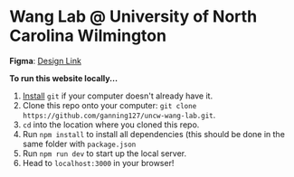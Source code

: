 # Wang Lab @ University of North Carolina Wilmington

**Figma**: [Design Link](https://www.figma.com/file/NpqZ1IJTmBC619g4d14Kwa/UNCW-Wang-Lab-Website?node-id=0%3A1)


**To run this website locally...**
1. [Install](https://git-scm.com/book/en/v2/Getting-Started-Installing-Git) `git` if your computer doesn't already have it. 
2. Clone this repo onto your computer: `git clone https://github.com/ganning127/uncw-wang-lab.git`.
3. `cd` into the location where you cloned this repo.
4. Run `npm install` to install all dependencies (this should be done in the same folder with `package.json`
5. Run `npm run dev` to start up the local server.
6. Head to `localhost:3000` in your browser!
